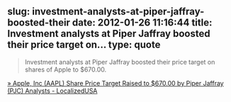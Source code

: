 slug: investment-analysts-at-piper-jaffray-boosted-their
date: 2012-01-26 11:16:44
title: Investment analysts at Piper Jaffray boosted their price target on...
type: quote
---

> Investment analysts at Piper Jaffray boosted their price target on shares of Apple to $670.00.

[» Apple, Inc (AAPL) Share Price Target Raised to $670.00 by Piper Jaffray (PJC) Analysts - LocalizedUSA](http://localizedusa.com/2012/01/25/apple-inc-aapl-share-price-target-raised-to-670-00-by-piper-jaffray-pjc-analysts/)
